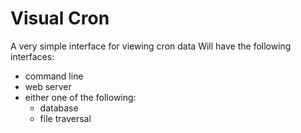 # Visual Cron
A very simple interface for viewing cron data
Will have the following interfaces:
- command line
- web server
- either one of the following:
  - database
  - file traversal

